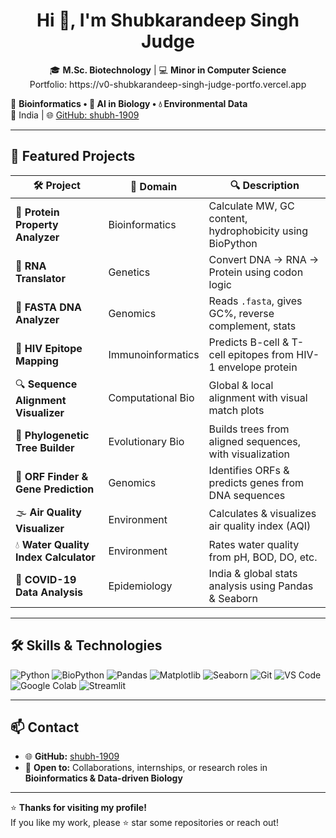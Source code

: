 <h1 align="center">Hi 👋, I'm Shubkarandeep Singh Judge</h1>

<p align="center">
🎓 <b>M.Sc. Biotechnology</b> | 💻 <b>Minor in Computer Science</b><br> Portfolio: https://v0-shubkarandeep-singh-judge-portfo.vercel.app

🧬 <b>Bioinformatics • 🧠 AI in Biology • 💧 Environmental Data</b><br>
📍 India | 🌐 <a href="https://github.com/shubh-1909">GitHub: shubh-1909</a>
</p>

---

## 🚀 Featured Projects

| 🛠 Project                           | 🧭 Domain            | 🔍 Description                                                    |
|-------------------------------------|----------------------|-------------------------------------------------------------------|
| 🧪 **Protein Property Analyzer**    | Bioinformatics       | Calculate MW, GC content, hydrophobicity using BioPython          |
| 🔁 **RNA Translator**               | Genetics             | Convert DNA → RNA → Protein using codon logic                     |
| 🧬 **FASTA DNA Analyzer**           | Genomics             | Reads `.fasta`, gives GC%, reverse complement, stats              |
| 🧬 **HIV Epitope Mapping**          | Immunoinformatics    | Predicts B-cell & T-cell epitopes from HIV-1 envelope protein     |
| 🔍 **Sequence Alignment Visualizer**| Computational Bio    | Global & local alignment with visual match plots                  |
| 🌳 **Phylogenetic Tree Builder**    | Evolutionary Bio     | Builds trees from aligned sequences, with visualization           |
| 🔬 **ORF Finder & Gene Prediction** | Genomics             | Identifies ORFs & predicts genes from DNA sequences               |
| 🌫 **Air Quality Visualizer**       | Environment          | Calculates & visualizes air quality index (AQI)                   |
| 💧 **Water Quality Index Calculator** | Environment       | Rates water quality from pH, BOD, DO, etc.                        |
| 🦠 **COVID-19 Data Analysis**       | Epidemiology         | India & global stats analysis using Pandas & Seaborn              |

---

## 🛠 Skills & Technologies

![Python](https://img.shields.io/badge/Python-3776AB?style=flat&logo=python&logoColor=white)
![BioPython](https://img.shields.io/badge/BioPython-FFDD44?style=flat)
![Pandas](https://img.shields.io/badge/Pandas-150458?style=flat&logo=pandas&logoColor=white)
![Matplotlib](https://img.shields.io/badge/Matplotlib-0088cc?style=flat&logo=matplotlib&logoColor=white)
![Seaborn](https://img.shields.io/badge/Seaborn-138080?style=flat)
![Git](https://img.shields.io/badge/Git-F05032?style=flat&logo=git&logoColor=white)
![VS Code](https://img.shields.io/badge/VS%20Code-007ACC?style=flat&logo=visual-studio-code&logoColor=white)
![Google Colab](https://img.shields.io/badge/Google%20Colab-F9AB00?style=flat&logo=googlecolab&logoColor=white)
![Streamlit](https://img.shields.io/badge/Streamlit-FF4B4B?style=flat&logo=streamlit&logoColor=white)

---


## 📫 Contact
- 🌐 **GitHub:** [shubh-1909](https://github.com/shubh-1909)
- 💬 **Open to:** Collaborations, internships, or research roles in **Bioinformatics & Data-driven Biology**

---

⭐ **Thanks for visiting my profile!**  
If you like my work, please ⭐ star some repositories or reach out!

